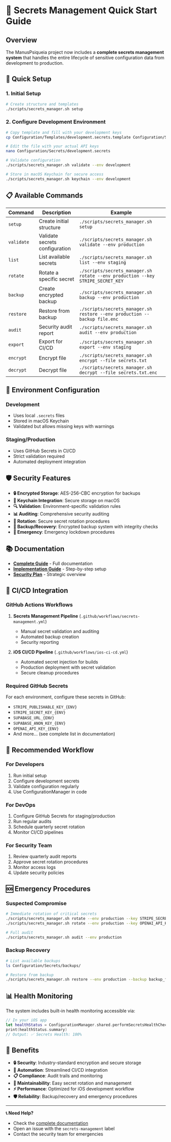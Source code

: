 # 🔐 Secrets Management Quick Start Guide

## Overview

The ManusPsiqueia project now includes a **complete secrets management system** that handles the entire lifecycle of sensitive configuration data from development to production.

## 🚀 Quick Setup

### 1. Initial Setup
```bash
# Create structure and templates
./scripts/secrets_manager.sh setup
```

### 2. Configure Development Environment
```bash
# Copy template and fill with your development keys
cp Configuration/Templates/development.secrets.template Configuration/Secrets/development.secrets

# Edit the file with your actual API keys
nano Configuration/Secrets/development.secrets

# Validate configuration
./scripts/secrets_manager.sh validate --env development

# Store in macOS Keychain for secure access
./scripts/secrets_manager.sh keychain --env development
```

## 📋 Available Commands

| Command | Description | Example |
|---------|-------------|---------|
| `setup` | Create initial structure | `./scripts/secrets_manager.sh setup` |
| `validate` | Validate secrets configuration | `./scripts/secrets_manager.sh validate --env production` |
| `list` | List available secrets | `./scripts/secrets_manager.sh list --env staging` |
| `rotate` | Rotate a specific secret | `./scripts/secrets_manager.sh rotate --env production --key STRIPE_SECRET_KEY` |
| `backup` | Create encrypted backup | `./scripts/secrets_manager.sh backup --env production` |
| `restore` | Restore from backup | `./scripts/secrets_manager.sh restore --env production --backup file.enc` |
| `audit` | Security audit report | `./scripts/secrets_manager.sh audit --env production` |
| `export` | Export for CI/CD | `./scripts/secrets_manager.sh export --env staging` |
| `encrypt` | Encrypt file | `./scripts/secrets_manager.sh encrypt --file secrets.txt` |
| `decrypt` | Decrypt file | `./scripts/secrets_manager.sh decrypt --file secrets.txt.enc` |

## 🔧 Environment Configuration

### Development
- Uses local `.secrets` files
- Stored in macOS Keychain
- Validated but allows missing keys with warnings

### Staging/Production  
- Uses GitHub Secrets in CI/CD
- Strict validation required
- Automated deployment integration

## 🛡️ Security Features

- **🔒 Encrypted Storage**: AES-256-CBC encryption for backups
- **🔑 Keychain Integration**: Secure storage on macOS
- **🔍 Validation**: Environment-specific validation rules
- **📊 Auditing**: Comprehensive security auditing
- **🔄 Rotation**: Secure secret rotation procedures
- **💾 Backup/Recovery**: Encrypted backup system with integrity checks
- **🚨 Emergency**: Emergency lockdown procedures

## 📚 Documentation

- **[Complete Guide](docs/security/COMPLETE_SECRETS_MANAGEMENT.md)** - Full documentation
- **[Implementation Guide](docs/setup/SECRETS_IMPLEMENTATION_GUIDE.md)** - Step-by-step setup
- **[Security Plan](docs/security/SECRETS_MANAGEMENT_PLAN.md)** - Strategic overview

## 🚀 CI/CD Integration

### GitHub Actions Workflows

1. **Secrets Management Pipeline** (`.github/workflows/secrets-management.yml`)
   - Manual secret validation and auditing
   - Automated backup creation
   - Security reporting

2. **iOS CI/CD Pipeline** (`.github/workflows/ios-ci-cd.yml`)
   - Automated secret injection for builds
   - Production deployment with secret validation
   - Secure cleanup procedures

### Required GitHub Secrets

For each environment, configure these secrets in GitHub:
- `STRIPE_PUBLISHABLE_KEY_{ENV}`
- `STRIPE_SECRET_KEY_{ENV}`
- `SUPABASE_URL_{ENV}`
- `SUPABASE_ANON_KEY_{ENV}`
- `OPENAI_API_KEY_{ENV}`
- And more... (see complete list in documentation)

## 🔄 Recommended Workflow

### For Developers
1. Run initial setup
2. Configure development secrets
3. Validate configuration regularly
4. Use ConfigurationManager in code

### For DevOps
1. Configure GitHub Secrets for staging/production
2. Run regular audits
3. Schedule quarterly secret rotation
4. Monitor CI/CD pipelines

### For Security Team
1. Review quarterly audit reports
2. Approve secret rotation procedures  
3. Monitor access logs
4. Update security policies

## 🆘 Emergency Procedures

### Suspected Compromise
```bash
# Immediate rotation of critical secrets
./scripts/secrets_manager.sh rotate --env production --key STRIPE_SECRET_KEY
./scripts/secrets_manager.sh rotate --env production --key OPENAI_API_KEY

# Full audit
./scripts/secrets_manager.sh audit --env production
```

### Backup Recovery
```bash
# List available backups
ls Configuration/Secrets/backups/

# Restore from backup
./scripts/secrets_manager.sh restore --env production --backup backup_file.enc
```

## 📊 Health Monitoring

The system includes built-in health monitoring accessible via:

```swift
// In your iOS app
let healthStatus = ConfigurationManager.shared.performSecretsHealthCheck()
print(healthStatus.summary)
// Output: ✅ Secrets Health: 100%
```

## 🎯 Benefits

- **🔒 Security**: Industry-standard encryption and secure storage
- **🚀 Automation**: Streamlined CI/CD integration  
- **📋 Compliance**: Audit trails and monitoring
- **🔧 Maintainability**: Easy secret rotation and management
- **⚡ Performance**: Optimized for iOS development workflow
- **🛡️ Reliability**: Backup/recovery and emergency procedures

---

**📞 Need Help?**
- Check the [complete documentation](docs/security/COMPLETE_SECRETS_MANAGEMENT.md)
- Open an issue with the `secrets-management` label
- Contact the security team for emergencies